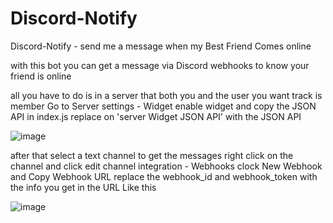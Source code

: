 # Discord-Notify
Discord-Notify - send me a message when my Best Friend Comes online



with this bot you can get a message via Discord webhooks to know your friend is online 

all you have to do is 
in a server that both you and the user you want track is member
Go to Server settings - Widget
enable widget and copy the JSON API 
in index.js replace on 'server Widget JSON API' with the JSON API 

![image](https://user-images.githubusercontent.com/70973049/179100156-4c4a11e9-6bcf-4a72-a429-349092b61f79.png)


after that 
select a text channel to get the messages
right click on the channel and click edit channel 
integration - Webhooks 
clock New Webhook and Copy Webhook URL 
replace the webhook_id and webhook_token with the info you get in the URL 
Like this 


![image](https://user-images.githubusercontent.com/70973049/179100809-24635f18-b646-4792-86b7-03b6086dd39f.png)

